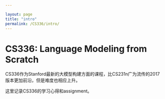 ```yaml
---

layout: page
title: "intro"
permalink: /CS336/intro/
---
```


# CS336: Language Modeling from Scratch


CS336作为Stanford最新的大模型构建方面的课程，比CS231n广为流传的2017版本更加前沿，但是难度也相应上升。

这里记录CS336的学习心得和assignment。